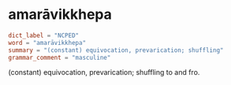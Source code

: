 # amarāvikkhepa

``` toml
dict_label = "NCPED"
word = "amarāvikkhepa"
summary = "(constant) equivocation, prevarication; shuffling"
grammar_comment = "masculine"
```

(constant) equivocation, prevarication; shuffling to and fro.

